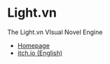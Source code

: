# Light.vn
The Light.vn VIsual Novel Engine

* [Homepage](http://lightvn.net/)
* [itch.io (English)](https://soulengineproject.itch.io/lightvn)
